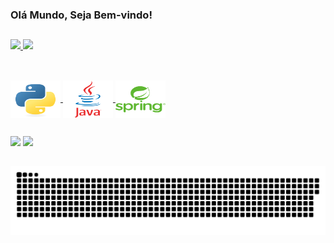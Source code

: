 ### Olá Mundo, Seja Bem-vindo!
##

##

<div>
  <a href="https://github.com/henriquell92">
    <img height="180em" src="https://github-readme-stats.vercel.app/api?username=henriquell92&show_icons=true&theme=tokyonight&include_all_commits=true&count_private=true"/>
    <img height="180em" src="https://github-readme-stats.vercel.app/api/top-langs/?username=henriquell92&layout=compact&langs_count=16&theme=tokyonight"/>
</div>
  
##
  
<div align="display: inline_block">
  <br>
    <img align="center" alt="Henrique-Python" height="60" width="80" src="https://github.com/devicons/devicon/blob/master/icons/python/python-original.svg">
    <img align="center" alt="Henrique-Java" height="60" width="80" src="https://github.com/devicons/devicon/blob/master/icons/java/java-original-wordmark.svg">
    <img align="center" alt="Henrique-Spring" height="60" width="80" src="https://github.com/devicons/devicon/blob/master/icons/spring/spring-original-wordmark.svg">
  
</div>
 
##
  
  <div>
  <a href="https://www.linkedin.com/in/henrique-luiz-lohmann-56074755/" target="_blank"><img src="https://img.shields.io/badge/-LinkedIn-%230077B5?style=for-the-badge&logo=linkedin&logoColor=white" target="_blank"></a>
  <a href="mailto:henriquell.progm@gmail.com" target="_blank"><img src="https://img.shields.io/badge/Gmail-D14836?style=for-the-badge&logo=gmail&logoColor=white" target="_blank"></a>
  </div>
  
##
  
  ![Snake animation](https://github.com/henriquell92/henriquell92/blob/output/github-contribution-grid-snake.svg)
  
